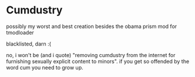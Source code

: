 # Cumdustry
possibly my worst and best creation besides the obama prism mod for tmodloader

blacklisted, darn :(


no, i won't be (and i quote) "removing cumdustry from the internet for furnishing sexually explicit content to minors". if you get so offended by the word cum you need to grow up.
